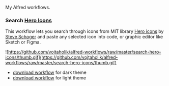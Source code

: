 My Alfred workflows.

### Search [Hero Icons](https://heroicons.dev/)

This workflow lets you search through icons from MIT library [Hero icons](https://heroicons.dev/) by [Steve Schoger](https://twitter.com/steveschoger) and paste any selected icon into code, or graphic editor like Sketch or Figma.

![https://github.com/vojtaholik/alfred-workflows/raw/master/search-hero-icons/thumb.gif](https://github.com/vojtaholik/alfred-workflows/raw/master/search-hero-icons/thumb.gif)

- [download workflow](https://github.com/vojtaholik/alfred-workflows/raw/master/search-hero-icons/search-hero-icons--dark.alfredworkflow) for dark theme
- [download workflow](https://github.com/vojtaholik/alfred-workflows/raw/master/search-hero-icons/search-hero-icons--light.alfredworkflow) for light theme
